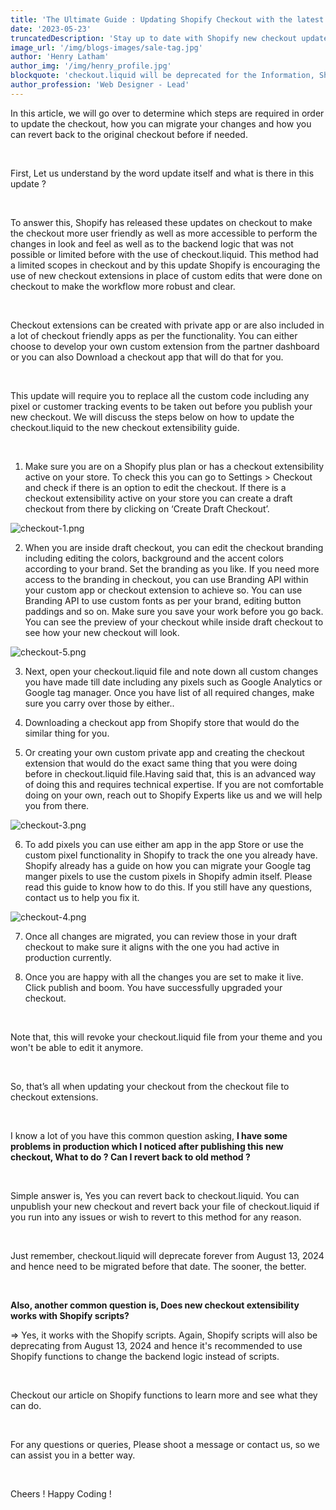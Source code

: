 ```yaml
---
title: 'The Ultimate Guide : Updating Shopify Checkout with the latest checkout extensibility updates.'
date: '2023-05-23'
truncatedDescription: 'Stay up to date with Shopify new checkout update guidelines that revolutionize the way you update your store checkout process. Discover the latest changes and optimize your Shopify store for seamless customer experiences.'
image_url: '/img/blogs-images/sale-tag.jpg'
author: 'Henry Latham'
author_img: '/img/henry_profile.jpg'
blockquote: 'checkout.liquid will be deprecated for the Information, Shipping, and Payment pages of checkout  on August 13, 2024. Shopify plus merchants will be required to upgrade the checkout using checkout extensibility guidelines provided by Shopify.'
author_profession: 'Web Designer - Lead'
---
```


In this article, we will go over to determine which steps are required in order to update the checkout, how you can migrate your changes and how you can revert back to the original checkout before if needed.

‌

First, Let us understand by the word update itself and what is there in this update ?

‌

To answer this, Shopify has released these updates on checkout to make the checkout more user friendly as well as more accessible to perform the changes in look and feel as well as to the backend logic that was not possible or limited before with the use of checkout.liquid. This method had a limited scopes in checkout and by this update Shopify is encouraging the use of new checkout extensions in place of custom edits that were done on checkout to make the workflow more robust and clear.

‌

Checkout extensions can be created with private app or are also included in a lot of checkout friendly apps as per the functionality. You can either choose to develop your own custom extension from the partner dashboard or you can also Download a checkout app that will do that for you.

‌

This update will require you to replace all the custom code including any pixel or customer tracking events to be taken out before you publish your new checkout. We will discuss the steps below on how to update the checkout.liquid to the new checkout extensibility guide.

‌

1. Make sure you are on a Shopify plus plan or has a checkout extensibility active on your store. To check this you can go to Settings > Checkout and check if there is an option to edit the checkout. If there is a checkout extensibility active on your store you can create a draft checkout from there by clicking on ‘Create Draft Checkout’.



![checkout-1.png](https://trello.com/1/cards/64711c4326e33e6ec53cbe5c/attachments/64716dfdb007d9d30ce92c6f/download/checkout-1.png)



2. When you are inside draft checkout, you can edit the checkout branding including editing the colors, background and the accent colors according to your brand. Set the branding as you like. If you need more access to the branding in checkout, you can use Branding API within your custom app or checkout extension to achieve so. You can use Branding API to use custom fonts as per your brand, editing button paddings and so on. Make sure you save your work before you go back. You can see the preview of your checkout while inside draft checkout to see how your new checkout will look.


![checkout-5.png](https://trello.com/1/cards/64711c4326e33e6ec53cbe5c/attachments/64716e97383bdf9fb74bec68/download/checkout-5.png)


3. Next, open your checkout.liquid file and note down all custom changes you have made till date including any pixels such as Google Analytics or Google tag manager. Once you have list of all required changes, make sure you carry over those by either..


4. Downloading a checkout app from Shopify store that would do the similar thing for you.


5. Or creating your own custom private app and creating the checkout extension that would do the exact same thing that you were doing before in checkout.liquid file.Having said that, this is an advanced way of doing this and requires technical expertise. If you are not comfortable doing on your own, reach out to Shopify Experts like us and we will help you from there.


![checkout-3.png](https://trello.com/1/cards/64711c4326e33e6ec53cbe5c/attachments/64716eb23afb058ca63372c7/download/checkout-3.png)


6. To add pixels you can use either am app in the app Store or use the custom pixel functionality in Shopify to track the one you already have. Shopify already has a guide on how you can migrate your Google tag manger pixels to use the custom pixels in Shopify admin itself. Please read this guide to know how to do this. If you still have any questions, contact us to help you fix it.


![checkout-4.png](https://trello.com/1/cards/64711c4326e33e6ec53cbe5c/attachments/64716ec1c976df251ded846a/download/checkout-4.png)


7. Once all changes are migrated, you can review those in your draft checkout to make sure it aligns with the one you had active in production currently.


8. Once you are happy with all the changes you are set to make it live. Click publish and boom. You have successfully upgraded your checkout.

‌

Note that, this will revoke your checkout.liquid file from your theme and you won't be able to edit it anymore.

‌

So, that’s all when updating your checkout from the checkout file to checkout extensions.

‌

I know a lot of you have this common question asking, **I have some problems in production which I noticed after publishing this new checkout, What to do ? Can I revert back to old method ?**

‌

Simple answer is, Yes you can revert back to checkout.liquid. You can unpublish your new checkout and revert back your file of checkout.liquid if you run into any issues or wish to revert to this method for any reason.

‌

Just remember, checkout.liquid will deprecate forever from August 13, 2024 and hence need to be migrated before that date. The sooner, the better.

‌

**Also, another common question is, Does new checkout extensibility works with Shopify scripts?**

=> Yes, it works with the Shopify scripts. Again, Shopify scripts will also be deprecating from August 13, 2024 and hence it's recommended to use Shopify functions to change the backend logic instead of scripts.

‌

Checkout our article on Shopify functions to learn more and see what they can do.

‌

For any questions or queries, Please shoot a message or contact us, so we can assist you in a better way.

‌

Cheers ! Happy Coding !